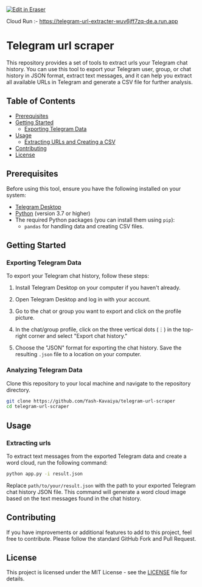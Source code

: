 <p><a target="_blank" href="https://app.eraser.io/workspace/DZvq2s69MfoqKOuegzD0" id="edit-in-eraser-github-link"><img alt="Edit in Eraser" src="https://firebasestorage.googleapis.com/v0/b/second-petal-295822.appspot.com/o/images%2Fgithub%2FOpen%20in%20Eraser.svg?alt=media&amp;token=968381c8-a7e7-472a-8ed6-4a6626da5501"></a></p>

Cloud Run :- https://telegram-url-extracter-wuv6jff7zq-de.a.run.app
# Telegram url scraper

This repository provides a set of tools to extract urls your Telegram chat history. You can use this tool to export your Telegram user, group, or chat history in JSON format, extract text messages, and  it can help you extract all available URLs in Telegram and generate a CSV file for further analysis.

## Table of Contents

- [Prerequisites](#prerequisites)
- [Getting Started](#getting-started)
  - [Exporting Telegram Data](#exporting-telegram-data)
- [Usage](#usage)
  - [Extracting URLs and Creating a CSV](#extracting-urls-and-creating-a-csv)
- [Contributing](#contributing)
- [License](#license)

## Prerequisites

Before using this tool, ensure you have the following installed on your system:

- [Telegram Desktop](https://desktop.telegram.org/)
- [Python](https://www.python.org/) (version 3.7 or higher)
- The required Python packages (you can install them using `pip`):
  - `pandas` for handling data and creating CSV files.

## Getting Started

### Exporting Telegram Data

To export your Telegram chat history, follow these steps:

1. Install Telegram Desktop on your computer if you haven't already.

2. Open Telegram Desktop and log in with your account.

3. Go to the chat or group you want to export and click on the profile picture.

4. In the chat/group profile, click on the three vertical dots (⋮) in the top-right corner and select "Export chat history."

5. Choose the "JSON" format for exporting the chat history. Save the resulting `.json` file to a location on your computer.

### Analyzing Telegram Data

Clone this repository to your local machine and navigate to the repository directory.

```bash
git clone https://github.com/Yash-Kavaiya/telegram-url-scraper
cd telegram-url-scraper
```

## Usage

### Extracting urls

To extract text messages from the exported Telegram data and create a word cloud, run the following command:

```bash
python app.py -i result.json
```

Replace `path/to/your/result.json` with the path to your exported Telegram chat history JSON file. This command will generate a word cloud image based on the text messages found in the chat history.

## Contributing

If you have improvements or additional features to add to this project, feel free to contribute. Please follow the standard GitHub Fork and Pull Request.

## License

This project is licensed under the MIT License - see the [LICENSE](LICENSE) file for details.
